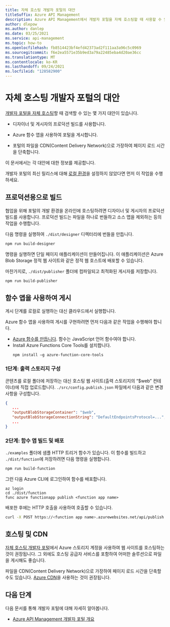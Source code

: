 ```yaml
---
title: 자체 호스팅 개발자 포털의 대안
titleSuffix: Azure API Management
description: Azure API Management에서 개발자 포털을 자체 호스팅할 때 사용할 수 있는 대안에 대해 알아봅니다.
author: dlepow
ms.author: danlep
ms.date: 03/25/2021
ms.service: api-management
ms.topic: how-to
ms.openlocfilehash: fb8514423bf4efd42373ad2f111aa3a96c5c0969
ms.sourcegitcommit: f6e2ea5571e35b9ed3a79a22485eba4d20ae36cc
ms.translationtype: MT
ms.contentlocale: ko-KR
ms.lasthandoff: 09/24/2021
ms.locfileid: "128582900"
---
```

# <a name="alternative-approaches-to-self-host-developer-portal"></a>자체 호스팅 개발자 포털의 대안

[개발자 포털을 자체 호스팅](developer-portal-self-host.md)할 때 검색할 수 있는 몇 가지 대안이 있습니다.

* 디자이너 및 게시자의 프로덕션 빌드를 사용합니다.

* Azure 함수 앱을 사용하여 포털을 게시합니다.

* 포털의 파일을 CDN(Content Delivery Network)으로 가장하여 페이지 로드 시간을 단축합니다.

이 문서에서는 각 대안에 대한 정보를 제공합니다. 

개발자 포털의 최신 릴리스에 대해 [로컬 환경](developer-portal-self-host.md#step-1-set-up-local-environment)을 설정하지 않았다면 먼저 이 작업을 수행하세요.

## <a name="build-for-production"></a>프로덕션용으로 빌드

협업을 위해 포털의 개발 환경을 온라인에 호스팅하려면 디자이너 및 게시자의 프로덕션 빌드를 사용합니다. 프로덕션 빌드는 파일을 하나로 번들하고 소스 맵을 제외하는 등의 작업을 수행합니다.

다음 명령을 실행하여 `./dist/designer` 디렉터리에 번들을 만듭니다.

```sh
npm run build-designer
```

명령을 실행하면 단일 페이지 애플리케이션이 만들어집니다. 이 애플리케이션은 Azure Blob Storage 정적 웹 사이트와 같은 정적 웹 호스트에 배포할 수 있습니다.

마찬가지로, `./dist/publisher` 폴더에 컴파일되고 최적화된 게시자를 저장합니다.

```sh
npm run build-publisher
```

## <a name="use-function-app-to-publish-the-portal"></a>함수 앱을 사용하여 게시

게시 단계를 로컬로 실행하는 대신 클라우드에서 실행합니다.

Azure 함수 앱을 사용하여 게시를 구현하려면 먼저 다음과 같은 작업을 수행해야 합니다.

- [Azure 함수를 만듭니다](../azure-functions/functions-get-started.md). 함수는 JavaScript 언어 함수여야 합니다.
- Install Azure Functions Core Tools를 설치합니다.
    ```console
    npm install –g azure-function-core-tools
    ```

### <a name="step-1-configure-output-storage"></a>1단계: 출력 스토리지 구성

콘텐츠를 로컬 폴더에 저장하는 대신 호스팅 웹 사이트(출력 스토리지의 “$web” 컨테이너)에 직접 업로드합니다. `./src/config.publish.json` 파일에서 다음과 같은 변경 사항을 구성합니다.

```json
{
   ...
   "outputBlobStorageContainer": "$web",
   "outputBlobStorageConnectionString": "DefaultEndpointsProtocol=...",
   ...
}
```

### <a name="step-2-build-and-deploy-the-function-app"></a>2단계: 함수 앱 빌드 및 배포

`./examples` 폴더에 샘플 HTTP 트리거 함수가 있습니다. 이 함수를 빌드하고 `./dist/function`에 저장하려면 다음 명령을 실행합니다.

```sh
npm run build-function
```

그런 다음 Azure CLI에 로그인하여 함수를 배포합니다.

```azurecli
az login
cd ./dist/function
func azure functionapp publish <function app name>
```

배포한 후에는 HTTP 호출을 사용하여 호출할 수 있습니다.

```sh
curl -X POST https://<function app name>.azurewebsites.net/api/publish
```

## <a name="hosting-and-cdn"></a>호스팅 및 CDN

[자체 호스팅 개발자 포털](developer-portal-self-host.md)에서 Azure 스토리지 계정을 사용하여 웹 사이트를 호스팅하는 것이 권장됩니다. 그 외에도 호스팅 공급자 서비스를 포함하여 어떠한 솔루션으로 파일을 게시해도 좋습니다.

파일을 CDN(Content Delivery Network)으로 가장하여 페이지 로드 시간을 단축할 수도 있습니다. [Azure CDN](https://azure.microsoft.com/services/cdn/)을 사용하는 것이 권장됩니다.

## <a name="next-steps"></a>다음 단계

다음 문서를 통해 개발자 포털에 대해 자세히 알아봅니다.

- [Azure API Management 개발자 포털 개요](api-management-howto-developer-portal.md)
